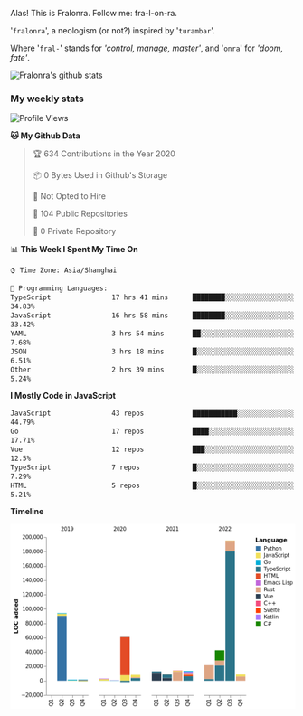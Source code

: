 Alas! This is Fralonra. Follow me: fra-l-on-ra.

'`fralonra`', a neologism (or not?) inspired by '`turambar`'.

Where '`fral-`' stands for *'control, manage, master'*, and '`onra`' for *'doom, fate'*.

![Fralonra's github stats](https://github-readme-stats.vercel.app/api?username=fralonra)

### My weekly stats

<!--START_SECTION:waka-->
![Profile Views](http://img.shields.io/badge/Profile%20Views-0-blue)

**🐱 My Github Data** 

> 🏆 634 Contributions in the Year 2020
 > 
> 📦 0 Bytes Used in Github's Storage 
 > 
> 🚫 Not Opted to Hire
 > 
> 📜 104 Public Repositories
 > 
> 🔑 0 Private Repository 
 > 
📊 **This Week I Spent My Time On** 

```text
⌚︎ Time Zone: Asia/Shanghai

💬 Programming Languages: 
TypeScript               17 hrs 41 mins      ████████░░░░░░░░░░░░░░░░░   34.83% 
JavaScript               16 hrs 58 mins      ████████░░░░░░░░░░░░░░░░░   33.42% 
YAML                     3 hrs 54 mins       ██░░░░░░░░░░░░░░░░░░░░░░░   7.68% 
JSON                     3 hrs 18 mins       █░░░░░░░░░░░░░░░░░░░░░░░░   6.51% 
Other                    2 hrs 39 mins       █░░░░░░░░░░░░░░░░░░░░░░░░   5.24%

```

**I Mostly Code in JavaScript** 

```text
JavaScript               43 repos            ███████████░░░░░░░░░░░░░░   44.79% 
Go                       17 repos            ████░░░░░░░░░░░░░░░░░░░░░   17.71% 
Vue                      12 repos            ███░░░░░░░░░░░░░░░░░░░░░░   12.5% 
TypeScript               7 repos             █░░░░░░░░░░░░░░░░░░░░░░░░   7.29% 
HTML                     5 repos             █░░░░░░░░░░░░░░░░░░░░░░░░   5.21%

```


**Timeline**

![Chart not found](https://github.com/fralonra/fralonra/blob/master/charts/bar_graph.png) 


<!--END_SECTION:waka-->